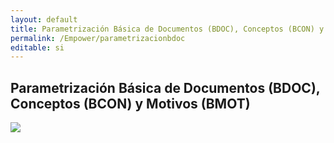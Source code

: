 ```yaml
---
layout: default
title: Parametrización Básica de Documentos (BDOC), Conceptos (BCON) y Motivos (BMOT)
permalink: /Empower/parametrizacionbdoc
editable: si
---
```


## Parametrización Básica de Documentos (BDOC), Conceptos (BCON) y Motivos (BMOT)


[![](video6.png)](https://www.youtube.com/watch?v=3ztDjzEOCnE)



